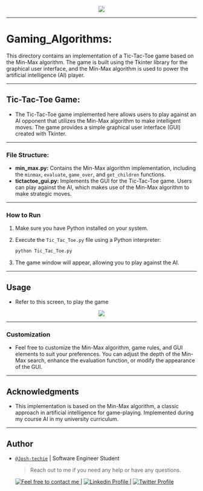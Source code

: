 <p align="center">
<img src ="https://files.realpython.com/media/Build-an-AI-Game-Engine-for-Tic-Tac-Toe-in-Python_Watermarked.b90cdf84c417.jpg">
</p>

---

# Gaming_Algorithms:

This directory contains an implementation of a Tic-Tac-Toe game based on the Min-Max algorithm. The game is built using the Tkinter library for the graphical user interface, and the Min-Max algorithm is used to power the artificial intelligence (AI) player.

---

## Tic-Tac-Toe Game:

- The Tic-Tac-Toe game implemented here allows users to play against an AI opponent that utilizes the Min-Max algorithm to make intelligent moves. The game provides a simple graphical user interface (GUI) created with Tkinter.

---

### File Structure:

- **min_max.py:** Contains the Min-Max algorithm implementation, including the `minmax`, `evaluate`, `game_over`, and `get_children` functions.
- **tictactoe_gui.py:** Implements the GUI for the Tic-Tac-Toe game. Users can play against the AI, which makes use of the Min-Max algorithm to make strategic moves.

---

### How to Run

1. Make sure you have Python installed on your system.
2. Execute the `Tic_Tac_Toe.py` file using a Python interpreter:

   ```bash
   python Tic_Tac_Toe.py
   ```

3. The game window will appear, allowing you to play against the AI.

---

## Usage

- Refer to this screen, to play the game
<p align="center">
<img src ="https://deadpan-toaster-f25.notion.site/image/https%3A%2F%2Fprod-files-secure.s3.us-west-2.amazonaws.com%2F029a1497-45bd-4b48-af71-c2ab8a918091%2F9f3f06d4-0699-48c7-8d69-c4c4a24b8f48%2FUntitled.png?table=block&id=ac61a8a8-7b5d-4b62-95ce-093d93dab8aa&spaceId=029a1497-45bd-4b48-af71-c2ab8a918091&width=2000&userId=&cache=v2">
</p>

---

### Customization

- Feel free to customize the Min-Max algorithm, game rules, and GUI elements to suit your preferences. You can adjust the depth of the Min-Max search, enhance the evaluation function, or modify the appearance of the GUI.

---

## Acknowledgments

- This implementation is based on the Min-Max algorithm, a classic approach in artificial intelligence for game-playing. Implemented during my course AI in my university curriculum.

---

## Author

- [`@Josh-techie`]() | Software Engineer Student

  > Reach out to me if you need any help or have any questions.

  <a href="mailto:youssef.abouyahia@e-polytechnique.ma">
  	<img alt="Feel free to contact me" src="https://img.shields.io/badge/-Ask_me_anything-blue?style=flat&logo=Gmail&logoColor=white&link=mailto:youssef.abouyahia@e-polytechnique.ma&color=3d85c6" />
  </a>
  <span> | </span>
    <a href="https://www.linkedin.com/in/youssef-abouyahia/">
        <img alt="Linkedin Profile" src="https://img.shields.io/badge/-Linkedin-0072b1?style=flat&logo=Linkedin&logoColor=white&link=https://www.linkedin.com/in/youssef-abouyahia/" />
    </a>
    <span> | </span>
    <a href="https://twitter.com/JoesephAb">
        <img alt="Twitter Profile" src="https://img.shields.io/badge/-Twitter-0072b1?style=flat&logo=Twitter&logoColor=white&link=https://twitter.com/JoesephAb&color=1DA1F2" />
    </a>
